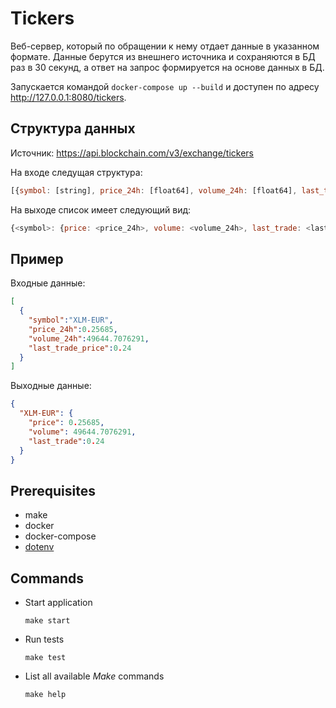# Tickers

Веб-сервер, который по обращении к нему отдает данные в указанном формате.
Данные берутся из внешнего источника и сохраняются в БД раз в 30 секунд, а ответ
на запрос формируется на основе данных в БД.

Запускается командой `docker-compose up --build` и доступен по адресу
<http://127.0.0.1:8080/tickers>.

## Структура данных

Источник: <https://api.blockchain.com/v3/exchange/tickers>

На входе следущая структура:

```js
[{symbol: [string], price_24h: [float64], volume_24h: [float64], last_trade_price: [float64]}...]
```

На выходе список имеет следующий вид:

```js
{<symbol>: {price: <price_24h>, volume: <volume_24h>, last_trade: <last_trade_price>}...}
```

## Пример

Входные данные:

```json
[
  {
    "symbol":"XLM-EUR",
    "price_24h":0.25685,
    "volume_24h":49644.7076291,
    "last_trade_price":0.24
  }
]
```

Выходные данные:

```json
{
  "XLM-EUR": {
    "price": 0.25685,
    "volume": 49644.7076291,
    "last_trade":0.24
  }
}
```

## Prerequisites

- make
- docker
- docker-compose
- [dotenv](https://github.com/theskumar/python-dotenv#command-line-interface)

## Commands

- Start application

  `make start`

- Run tests

  `make test`

- List all available _Make_ commands

  `make help`
